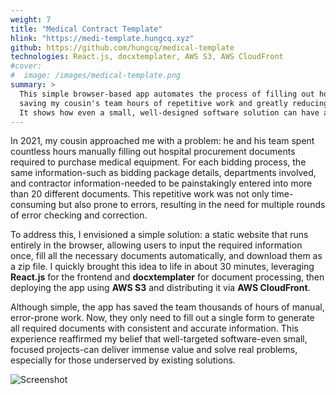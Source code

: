 ```yaml
---
weight: 7
title: "Medical Contract Template"
hlink: "https://medi-template.hungcq.xyz"
github: https://github.com/hungcq/medical-template
technologies: React.js, docxtemplater, AWS S3, AWS CloudFront
#cover:
#  image: /images/medical-template.png
summary: >
  This simple browser-based app automates the process of filling out hospital procurement documents,
  saving my cousin's team hours of repetitive work and greatly reducing errors.
  It shows how even a small, well-designed software solution can have a significant real-world impact.
---
```


In 2021, my cousin approached me with a problem:
he and his team spent countless hours manually filling out hospital procurement documents required to purchase medical equipment.
For each bidding process, the same information-such as bidding package details, departments involved,
and contractor information-needed to be painstakingly entered into more than 20 different documents.
This repetitive work was not only time-consuming but also prone to errors,
resulting in the need for multiple rounds of error checking and correction.

To address this, I envisioned a simple solution: a static website that runs entirely in the browser,
allowing users to input the required information once, fill all the necessary documents automatically,
and download them as a zip file. I quickly brought this idea to life in about 30 minutes,
leveraging **React.js** for the frontend and **docxtemplater** for document processing,
then deploying the app using **AWS S3** and distributing it via **AWS CloudFront**.

Although simple, the app has saved the team thousands of hours of manual, error-prone work.
Now, they only need to fill out a single form to generate all required documents with consistent and accurate information.
This experience reaffirmed my belief that well-targeted software-even small,
focused projects-can deliver immense value and solve real problems, especially for those underserved by existing solutions.

![Screenshot](/images/medical-template.png)